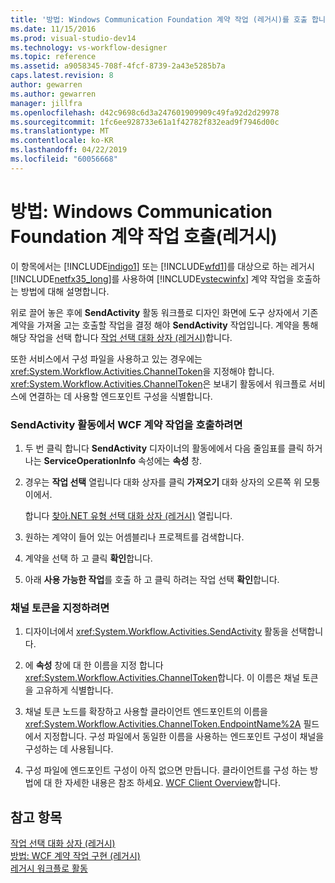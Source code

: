 ```yaml
---
title: '방법: Windows Communication Foundation 계약 작업 (레거시)를 호출 합니다. | Microsoft Docs'
ms.date: 11/15/2016
ms.prod: visual-studio-dev14
ms.technology: vs-workflow-designer
ms.topic: reference
ms.assetid: a9058345-708f-4fcf-8739-2a43e5285b7a
caps.latest.revision: 8
author: gewarren
ms.author: gewarren
manager: jillfra
ms.openlocfilehash: d42c9698c6d3a247601909909c49fa92d2d29978
ms.sourcegitcommit: 1fc6ee928733e61a1f42782f832ead9f7946d00c
ms.translationtype: MT
ms.contentlocale: ko-KR
ms.lasthandoff: 04/22/2019
ms.locfileid: "60056668"
---
```

# <a name="how-to-invoke-a-windows-communication-foundation-contract-operation-legacy"></a>방법: Windows Communication Foundation 계약 작업 호출(레거시)
이 항목에서는 [!INCLUDE[indigo1](../includes/indigo1-md.md)] 또는 [!INCLUDE[wfd1](../includes/wfd1-md.md)]를 대상으로 하는 레거시 [!INCLUDE[netfx35_long](../includes/netfx35-long-md.md)]를 사용하여 [!INCLUDE[vstecwinfx](../includes/vstecwinfx-md.md)] 계약 작업을 호출하는 방법에 대해 설명합니다.  
  
 위로 끌어 놓은 후에 **SendActivity** 활동 워크플로 디자인 화면에 도구 상자에서 기존 계약을 가져올 고는 호출할 작업을 결정 해야 **SendActivity** 작업입니다. 계약을 통해 해당 작업을 선택 합니다 [작업 선택 대화 상자 (레거시)](../workflow-designer/choose-operation-dialog-box-legacy.md)합니다.  
  
 또한 서비스에서 구성 파일을 사용하고 있는 경우에는 <xref:System.Workflow.Activities.ChannelToken>을 지정해야 합니다. <xref:System.Workflow.Activities.ChannelToken>은 보내기 활동에서 워크플로 서비스에 연결하는 데 사용할 엔드포인트 구성을 식별합니다.  
  
### <a name="to-invoke-a-wcf-contract-operation-from-a-sendactivity-activity"></a>SendActivity 활동에서 WCF 계약 작업을 호출하려면  
  
1. 두 번 클릭 합니다 **SendActivity** 디자이너의 활동에에서 다음 줄임표를 클릭 하거나는 **ServiceOperationInfo** 속성에는 **속성** 창.  
  
2. 경우는 **작업 선택** 열립니다 대화 상자를 클릭 **가져오기** 대화 상자의 오른쪽 위 모퉁이에서.  
  
     합니다 [찾아.NET 유형 선택 대화 상자 (레거시)](../workflow-designer/browse-and-select-a-dotnet-type-dialog-box-legacy.md) 열립니다.  
  
3. 원하는 계약이 들어 있는 어셈블리나 프로젝트를 검색합니다.  
  
4. 계약을 선택 하 고 클릭 **확인**합니다.  
  
5. 아래 **사용 가능한 작업**를 호출 하 고 클릭 하려는 작업 선택 **확인**합니다.  
  
### <a name="to-specify-a-channel-token"></a>채널 토큰을 지정하려면  
  
1. 디자이너에서 <xref:System.Workflow.Activities.SendActivity> 활동을 선택합니다.  
  
2. 에 **속성** 창에 대 한 이름을 지정 합니다 <xref:System.Workflow.Activities.ChannelToken>합니다. 이 이름은 채널 토큰을 고유하게 식별합니다.  
  
3. 채널 토큰 노드를 확장하고 사용할 클라이언트 엔드포인트의 이름을 <xref:System.Workflow.Activities.ChannelToken.EndpointName%2A> 필드에서 지정합니다. 구성 파일에서 동일한 이름을 사용하는 엔드포인트 구성이 채널을 구성하는 데 사용됩니다.  
  
4. 구성 파일에 엔드포인트 구성이 아직 없으면 만듭니다. 클라이언트를 구성 하는 방법에 대 한 자세한 내용은 참조 하세요. [WCF Client Overview](http://msdn.microsoft.com/library/f60d9bc5-8ade-4471-8ecf-5a07a936c82d)합니다.  
  
## <a name="see-also"></a>참고 항목  
 [작업 선택 대화 상자 (레거시)](../workflow-designer/choose-operation-dialog-box-legacy.md)   
 [방법: WCF 계약 작업 구현 (레거시)](../workflow-designer/how-to-implement-a-windows-communication-foundation-contract-operation-legacy.md)   
 [레거시 워크플로 활동](../workflow-designer/legacy-workflow-activities.md)